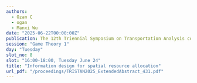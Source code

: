 ```yaml
---
authors:
  - Ozan C
  - ogan
  - Manxi Wu
date: "2025-06-22T00:00:00Z"
publication: The 12th Triennial Symposium on Transportation Analysis conference
session: "Game Theory 1"
day: "Tuesday"
slot_no: 8
slot: "16:00-18:00, Tuesday June 24"
title: "Information design for spatial resource allocation"
url_pdf: "/proceedings/TRISTAN2025_ExtendedAbstract_431.pdf"
---
```

